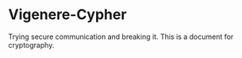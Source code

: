 # Vigenere-Cypher
Trying secure communication and breaking it.
This is a document for cryptography.
